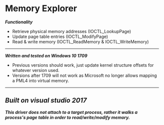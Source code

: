 # Memory Explorer
***Functionality***
- Retrieve physical memory addresses  (IOCTL_LookupPage)
- Update page table entries           (IOCTL_ModifyPage)
- Read & write memory                 (IOCTL_ReadMemory & IOCTL_WriteMemory)
---------------------------
***Written and tested on Windows 10 1709***
- Previous versions should work, just update kernel structure offsets for whatever version used.
- Versions after 1709 will not work as Microsoft no longer allows mapping a PML4 into virtual memory.
---------------------------
***Built on visual studio 2017***
---------------------------
***This driver does not attach to a target process, rather it walks a process's page table in order to read/write/modify memory.***
